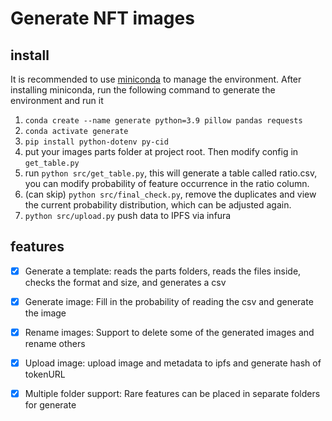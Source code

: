 # Generate NFT images

## install

It is recommended to use [miniconda](https://mirrors.tuna.tsinghua.edu.cn/anaconda/miniconda/) to manage the environment. After installing miniconda, run the following command to generate the environment and run it

1. `conda create --name generate python=3.9 pillow pandas requests`
2. `conda activate generate`
3. `pip install python-dotenv py-cid`
4. put your images parts folder at project root. Then modify config in `get_table.py` 
5. run `python src/get_table.py`, this will generate a table called ratio.csv, you can modify probability of feature occurrence in the ratio column.
6. (can skip) `python src/final_check.py`, remove the duplicates and view the current probability distribution, which can be adjusted again.
7. `python src/upload.py` push data to IPFS via infura

## features

- [x] Generate a template: reads the parts folders, reads the files inside, checks the format and size, and generates a csv

- [x] Generate image: Fill in the probability of reading the csv and generate the image

- [x] Rename images: Support to delete some of the generated images and rename others

- [x] Upload image: upload image and metadata to ipfs and generate hash of tokenURL

- [x] Multiple folder support: Rare features can be placed in separate folders for generate
